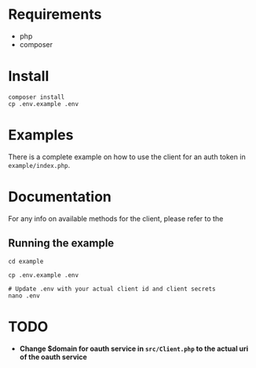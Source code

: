 # Requirements

- php
- composer

# Install
```
composer install
cp .env.example .env
```

# Examples

There is a complete example on how to use the client for an auth token in `example/index.php`.

# Documentation

For any info on available methods for the client, please refer to the [](http://oauth2-client.thephpleague.com/usage/)

## Running the example

```
cd example

cp .env.example .env

# Update .env with your actual client id and client secrets
nano .env
```

# TODO

- __Change $domain for oauth service in `src/Client.php` to the actual uri of the oauth service__
